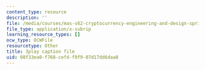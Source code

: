 ```yaml
---
content_type: resource
description: ''
file: /media/courses/mas-s62-cryptocurrency-engineering-and-design-spring-2018/08f33ea0f768cefdf9f907d17dd6daa8_IJquEYhiq_U.srt
file_type: application/x-subrip
learning_resource_types: []
ocw_type: OCWFile
resourcetype: Other
title: 3play caption file
uid: 08f33ea0-f768-cefd-f9f9-07d17dd6daa8
---
```

